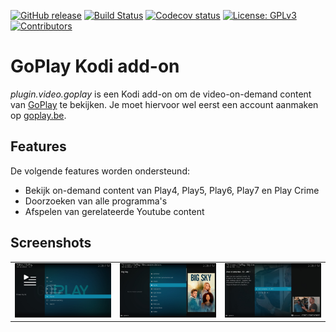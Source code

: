 [![GitHub release](https://img.shields.io/github/v/release/add-ons/plugin.video.goplay?display_name=tag)](https://github.com/add-ons/plugin.video.goplay/releases)
[![Build Status](https://img.shields.io/github/actions/workflow/status/add-ons/plugin.video.goplay/ci.yml?branch=master)](https://github.com/add-ons/plugin.video.goplay/actions?query=branch%3Amaster)
[![Codecov status](https://img.shields.io/codecov/c/github/add-ons/plugin.video.goplay/master)](https://codecov.io/gh/add-ons/plugin.video.goplay/branch/master)
[![License: GPLv3](https://img.shields.io/badge/License-GPLv3-yellow.svg)](https://opensource.org/licenses/GPL-3.0)
[![Contributors](https://img.shields.io/github/contributors/add-ons/plugin.video.goplay.svg)](https://github.com/add-ons/plugin.video.goplay/graphs/contributors)

# GoPlay Kodi add-on

*plugin.video.goplay* is een Kodi add-on om de video-on-demand content van [GoPlay](https://www.goplay.be/) te bekijken. Je moet hiervoor wel eerst een
account aanmaken op [goplay.be](https://www.goplay.be/).

## Features

De volgende features worden ondersteund:
* Bekijk on-demand content van Play4, Play5, Play6, Play7 en Play Crime
* Doorzoeken van alle programma's
* Afspelen van gerelateerde Youtube content

## Screenshots

<table>
  <tr>
    <td><img src="resources/screenshot01.jpg" width=270></td>
    <td><img src="resources/screenshot02.jpg" width=270></td>
    <td><img src="resources/screenshot03.jpg" width=270></td>
  </tr>
 </table>
